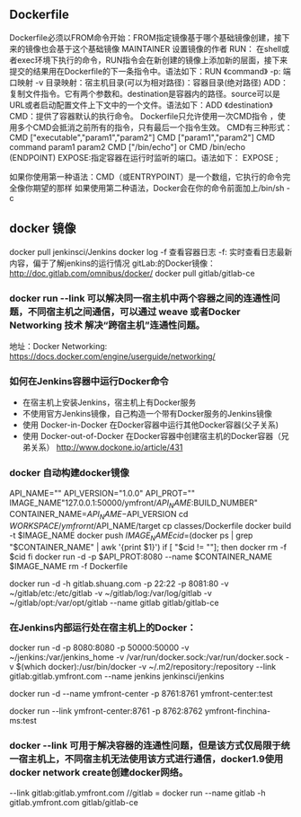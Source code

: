## Dockerfile
Dockerfile必须以FROM命令开始：FROM指定镜像基于哪个基础镜像创建，接下来的镜像也会基于这个基础镜像
MAINTAINER <author name> 设置镜像的作者
RUN： 在shell或者exec环境下执行的命令，RUN指令会在新创建的镜像上添加新的层面，接下来提交的结果用在Dockerfile的下一条指令中。语法如下：RUN 《command》
-p: 端口映射
-v 目录映射：宿主机目录(可以为相对路径)：容器目录(绝对路径)
ADD：复制文件指令。它有两个参数<source>和<description>。destination是容器内的路径。source可以是URL或者启动配置文件上下文中的一个文件。语法如下：ADD <src> 《destination》
CMD：提供了容器默认的执行命令。 Dockerfile只允许使用一次CMD指令 ，使用多个CMD会抵消之前所有的指令，只有最后一个指令生效。 CMD有三种形式：
CMD ["executable","param1","param2"]
CMD ["param1","param2"]
CMD command param1 param2
CMD ["/bin/echo"] or CMD /bin/echo  (ENDPOINT)
EXPOSE:指定容器在运行时监听的端口。语法如下：
EXPOSE <port>;

如果你使用第一种语法：CMD（或ENTRYPOINT）是一个数组，它执行的命令完全像你期望的那样
如果使用第二种语法，Docker会在你的命令前面加上/bin/sh -c
## docker 镜像
docker pull jenkinsci/Jenkins
docker log -f 查看容器日志
-f: 实时查看日志最新内容，偏于了解jenkins的运行情况
gitLab:的Docker镜像：http://doc.gitlab.com/omnibus/docker/
docker pull gitlab/gitlab-ce


### docker run --link 可以解决同一宿主机中两个容器之间的连通性问题，不同宿主机之间通信，可以通过 weave 或者Docker Networking 技术 解决“跨宿主机”连通性问题。
地址：Docker Networking: https://docs.docker.com/engine/userguide/networking/

### 如何在Jenkins容器中运行Docker命令
* 在宿主机上安装Jenkins，宿主机上有Docker服务
* 不使用官方Jenkins镜像，自己构造一个带有Docker服务的Jenkins镜像
* 使用 Docker-in-Docker 在Docker容器中运行其他Docker容器(父子关系)
* 使用 Docker-out-of-Docker 在Docker容器中创建宿主机的Docker容器（兄弟关系）
http://www.dockone.io/article/431

### docker 自动构建docker镜像
API_NAME=""
API_VERSION="1.0.0"
API_PROT=""
IMAGE_NAME"127.0.0.1:50000/ymfront/$API_NAME:$BUILD_NUMBER"
CONTAINER_NAME=$API_NAME-$API_VERSION
cd $WORKSPACE/ymfrornt/$API_NAME/target
cp classes/Dockerfile
docker build -t $IMAGE_NAME
docker push $IMAGE_NAME
cid=$(docker ps | grep "$CONTAINER_NAME" | awk '{print $1}')
if [ "$cid != ""]; then
    docker rm -f $cid
fi
docker run -d -p $API_PROT:8080 --name $CONTAINER_NAME $IMAGE_NAME
rm -f Dockerfile

docker run -d -h gitlab.shuang.com -p 22:22 -p 8081:80 -v ~/gitlab/etc:/etc/gitlab -v ~/gitlab/log:/var/log/gitlab -v ~/gitlab/opt:/var/opt/gitlab --name gitlab gitlab/gitlab-ce

### 在Jenkins内部运行处在宿主机上的Docker：
docker run -d -p 8080:8080 -p 50000:50000 -v ~/jenkins:/var/jenkins_home -v /var/run/docker.sock:/var/run/docker.sock -v $(which docker):/usr/bin/docker -v ~/.m2/repository:/repository --link gitlab:gitlab.ymfront.com --name jenkins jenkinsci/jenkins

docker run -d --name ymfront-center -p 8761:8761 ymfront-center:test

docker run --link ymfront-center:8761 -p 8762:8762 ymfront-finchina-ms:test

### docker --link 可用于解决容器的连通性问题，但是该方式仅局限于统一宿主机上，不同宿主机无法使用该方式进行通信，docker1.9使用docker network create创建docker网络。
 --link gitlab:gitlab.ymfront.com  //gitlab = docker run --name gitlab -h gitlab.ymfront.com gitlab/gitlab-ce

